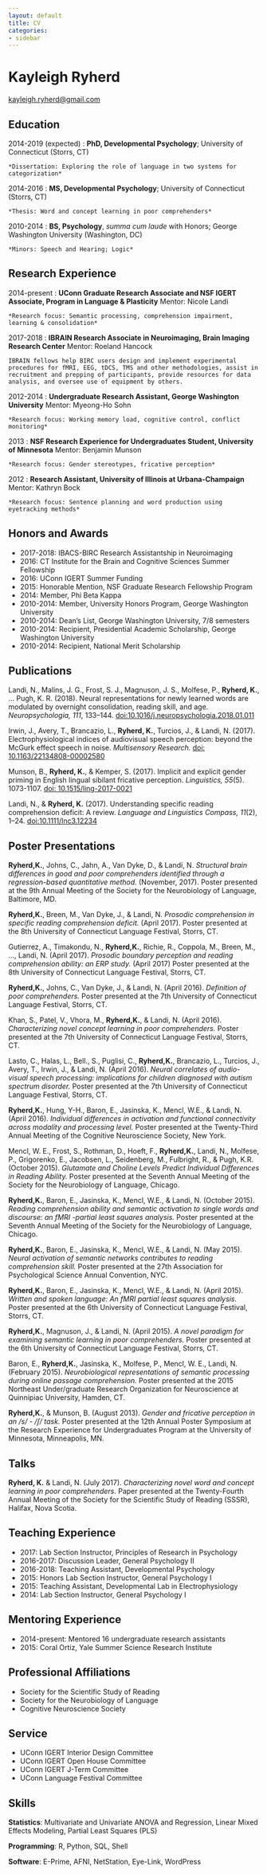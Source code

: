 ```yaml
---
layout: default
title: CV
categories:
- sidebar
---
```


Kayleigh Ryherd
============

kayleigh.ryherd@gmail.com

Education
---------

2014-2019 (expected)
:   **PhD, Developmental Psychology**; University of Connecticut (Storrs, CT)

    *Dissertation: Exploring the role of language in two systems for categorization*

2014-2016
:   **MS, Developmental Psychology**; University of Connecticut (Storrs, CT)
	
	*Thesis: Word and concept learning in poor comprehenders*

2010-2014
:   **BS, Psychology**, *summa cum laude* with Honors; George Washington University (Washington, DC)

    *Minors: Speech and Hearing; Logic*


Research Experience
----------


2014-present
:   **UConn Graduate Research Associate and NSF IGERT Associate, Program in Language & Plasticity**
Mentor: Nicole Landi

    *Research focus: Semantic processing, comprehension impairment, learning & consolidation*

2017-2018
:   **IBRAIN Research Associate in Neuroimaging, Brain Imaging Research Center**
Mentor: Roeland Hancock

    IBRAIN fellows help BIRC users design and implement experimental procedures for fMRI, EEG, tDCS, TMS and other methodologies, assist in recruitment and prepping of participants, provide resources for data analysis, and oversee use of equipment by others.

2012-2014
:   **Undergraduate Research Assistant, George Washington University**
Mentor: Myeong-Ho Sohn

    *Research focus: Working memory load, cognitive control, conflict monitoring*
    
2013
:   **NSF Research Experience for Undergraduates Student, University of Minnesota**
Mentor: Benjamin Munson

    *Research focus: Gender stereotypes, fricative perception*

2012
:   **Research Assistant, University of Illinois at Urbana-Champaign**
Mentor: Kathryn Bock

    *Research focus: Sentence planning and word production using eyetracking methods*


Honors and Awards
--------------------
* 2017-2018: IBACS-BIRC Research Assistantship in Neuroimaging
* 2016: CT Institute for the Brain and Cognitive Sciences Summer Fellowship
* 2016: UConn IGERT Summer Funding
* 2015: Honorable Mention, NSF Graduate Research Fellowship Program
* 2014: Member, Phi Beta Kappa
* 2010-2014: Member, University Honors Program, George Washington University
* 2010-2014: Dean’s List, George Washington University, 7/8 semesters
* 2010-2014: Recipient, Presidential Academic Scholarship, George Washington University
* 2010-2014: Recipient, National Merit Scholarship

Publications
--------------------
Landi, N., Malins, J. G., Frost, S. J., Magnuson, J. S., Molfese, P., **Ryherd, K.**, … Pugh, K. R. (2018). Neural representations for newly learned words are modulated by overnight consolidation, reading skill, and age. *Neuropsychologia, 111*, 133–144. [doi:10.1016/j.neuropsychologia.2018.01.011](http://doi.org/10.1016/j.neuropsychologia.2018.01.011)

Irwin, J., Avery, T., Brancazio, L., **Ryherd, K.**, Turcios, J., & Landi, N. (2017). Electrophysiological indices of audiovisual speech perception: beyond the McGurk effect speech in noise. *Multisensory Research.* [doi: 10.1163/22134808-00002580](http://doi.org/10.1163/22134808-00002580)

Munson, B., **Ryherd, K.**, & Kemper, S. (2017). Implicit and explicit gender priming in English lingual sibilant fricative perception. *Linguistics, 55*(5). 1073-1107. [doi: 10.1515/ling-2017-0021](https://doi.org/10.1515/ling-2017-0021)

Landi, N., & **Ryherd, K.** (2017). Understanding specific reading comprehension deficit: A review. *Language and Linguistics Compass, 11*(2), 1–24. [doi:10.1111/lnc3.12234](http://doi.org/10.1111/lnc3.12234)


Poster Presentations
--------------------
**Ryherd,K.**, Johns, C., Jahn, A., Van Dyke, D., & Landi, N. *Structural brain differences in good and poor comprehenders identified through a regression-based quantitative method.* (November, 2017). Poster presented at the 9th Annual Meeting of the Society for the Neurobiology of Language, Baltimore, MD.

**Ryherd,K.**, Breen, M., Van Dyke, J., & Landi, N. *Prosodic comprehension in specific reading comprehension deficit.* (April 2017). Poster presented at the 8th University of Connecticut Language Festival, Storrs, CT.

Gutierrez, A., Timakondu, N., **Ryherd,K.**, Richie, R., Coppola, M., Breen, M., …, Landi, N. (April 2017). *Prosodic boundary perception and reading comprehension ability: an ERP study.* (April 2017) Poster presented at the 8th University of Connecticut Language Festival, Storrs, CT.

**Ryherd,K.**, Johns, C., Van Dyke, J., & Landi, N. (April 2016). *Definition of poor comprehenders.* Poster presented at the 7th University of Connecticut Language Festival, Storrs, CT.

Khan, S., Patel, V., Vhora, M., **Ryherd,K.**, & Landi, N. (April 2016). *Characterizing novel concept learning in poor comprehenders.* Poster presented at the 7th University of Connecticut Language Festival, Storrs, CT.

Lasto, C., Halas, L., Bell., S., Puglisi, C., **Ryherd,K.**, Brancazio, L., Turcios, J., Avery, T., Irwin, J., & Landi, N. (April 2016). *Neural correlates of audio-visual speech processing: implications for children diagnosed with autism spectrum disorder.* Poster presented at the 7th University of Connecticut Language Festival, Storrs, CT.

**Ryherd,K.**, Hung, Y-H., Baron, E., Jasinska, K., Mencl, W.E., & Landi, N. (April 2016). *Individual differences in activation and functional connectivity across modality and processing level.* Poster presented at the Twenty-Third Annual Meeting of the Cognitive Neuroscience Society, New York.

Mencl, W. E., Frost, S., Rothman, D., Hoeft, F., **Ryherd,K.**, Landi, N., Molfese, P., Grigorenko, E., Jacobsen, L., Seidenberg, M., Fulbright, R., & Pugh, K.R. (October 2015). *Glutamate and Choline Levels Predict Individual Differences in Reading Ability.* Poster presented at the Seventh Annual Meeting of the Society for the Neurobiology of Language, Chicago.

**Ryherd,K.**, Baron, E., Jasinska, K., Mencl, W.E., & Landi, N. (October 2015). *Reading comprehension ability and semantic activation to single words and discourse: an fMRI -partial least squares analysis.* Poster presented at the Seventh Annual Meeting of the Society for the Neurobiology of Language, Chicago.

**Ryherd,K.**, Baron, E., Jasinska, K., Mencl, W.E., & Landi, N. (May 2015). *Neural activation of semantic networks contributes to reading comprehension skill.* Poster presented at the 27th Association for Psychological Science Annual Convention, NYC.

**Ryherd,K.**, Baron, E., Jasinska, K., Mencl, W.E., & Landi, N. (April 2015). *Written and spoken language: An fMRI partial least squares analysis.* Poster presented at the 6th University of Connecticut Language Festival, Storrs, CT.

**Ryherd,K.**, Magnuson, J., & Landi, N. (April 2015). *A novel paradigm for examining semantic learning in poor comprehenders.* Poster presented at the 6th University of Connecticut Language Festival, Storrs, CT.

Baron, E., **Ryherd,K.**, Jasinska, K., Molfese, P., Mencl, W. E., Landi, N. (February 2015). *Neurobiological representations of semantic processing during online passage comprehension.* Poster presented at the 2015 Northeast Under/graduate Research Organization for Neuroscience at Quinnipiac University, Hamden, CT.

**Ryherd,K.**, & Munson, B. (August 2013). *Gender and fricative perception in an /s/ - /ʃ/ task.* Poster presented at the 12th Annual Poster Symposium at the Research Experience for Undergraduates Program at the University of Minnesota, Minneapolis, MN.


Talks
--------------------
**Ryherd, K.** & Landi, N. (July 2017). *Characterizing novel word and concept learning in poor comprehenders.* Paper presented at the Twenty-Fourth Annual Meeting of the Society for the Scientific Study of Reading (SSSR), Halifax, Nova Scotia.


Teaching Experience
--------------------
* 2017: Lab Section Instructor, Principles of Research in Psychology
* 2016-2017: Discussion Leader, General Psychology II
* 2016-2018: Teaching Assistant, Developmental Psychology
* 2015: Honors Lab Section Instructor, General Psychology I
* 2015: Teaching Assistant, Developmental Lab in Electrophysiology
* 2014: Lab Section Instructor, General Psychology I


Mentoring Experience
--------------------
* 2014-present:  Mentored 16 undergraduate research assistants
* 2015: Coral Ortiz, Yale Summer Science Research Institute


Professional Affiliations
--------------------
* Society for the Scientific Study of Reading
* Society for the Neurobiology of Language 
* Cognitive Neuroscience Society


Service
--------------------
* UConn IGERT Interior Design Committee
* UConn IGERT Open House Committee 
* UConn IGERT J-Term Committee
* UConn Language Festival Committee

Skills
--------------------
**Statistics**: Multivariate and Univariate ANOVA and Regression, Linear Mixed Effects Modeling, Partial Least Squares (PLS)

**Programming**: R, Python, SQL, Shell

**Software**: E-Prime, AFNI, NetStation, Eye-Link, WordPress

